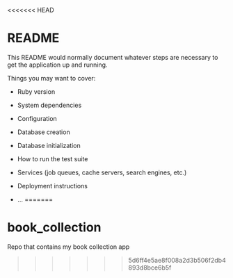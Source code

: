 <<<<<<< HEAD
# README

This README would normally document whatever steps are necessary to get the
application up and running.

Things you may want to cover:

* Ruby version

* System dependencies

* Configuration

* Database creation

* Database initialization

* How to run the test suite

* Services (job queues, cache servers, search engines, etc.)

* Deployment instructions

* ...
=======
# book_collection
Repo that contains my book collection app
>>>>>>> 5d6ff4e5ae8f008a2d3b506f2db4893d8bce6b5f
